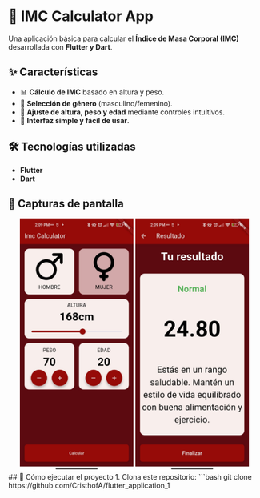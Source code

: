 # 📱 IMC Calculator App

Una aplicación básica para calcular el **Índice de Masa Corporal (IMC)** desarrollada con **Flutter y Dart**.

## ✨ Características
- 📊 **Cálculo de IMC** basado en altura y peso.  
- 👫 **Selección de género** (masculino/femenino).  
- 📏 **Ajuste de altura, peso y edad** mediante controles intuitivos.  
- 🎨 **Interfaz simple y fácil de usar**.  

## 🛠️ Tecnologías utilizadas
- **Flutter**  
- **Dart**  


## 📸 Capturas de pantalla  

<div align="center">
  <img src="assets/images/screenshot/captura1.jpeg" alt="Pantalla 1" width="45%"/>
  <img src="assets/images/screenshot/captura2.jpeg" alt="Pantalla 2" width="45%"/>
</div>
## 🚀 Cómo ejecutar el proyecto  
1. Clona este repositorio:  
   ```bash
   git clone https://github.com/CristhofA/flutter_application_1